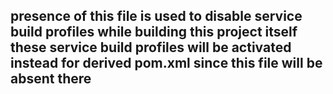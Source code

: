 <!--

    Copyright (C) 2011-2013 Barchart, Inc. <http://www.barchart.com/>

    All rights reserved. Licensed under the OSI BSD License.

    http://www.opensource.org/licenses/bsd-license.php

-->
presence of this file is used to disable service build profiles while building this project itself
these service build profiles will be activated instead for derived pom.xml since this file will be absent there
-
